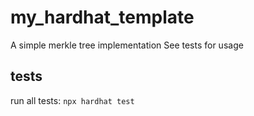 # my_hardhat_template

A simple merkle tree implementation
See tests for usage

## tests

run all tests: `npx hardhat test`
